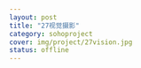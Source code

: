 ```yaml
---
layout: post 
title: "27视觉摄影"
category: sohoproject
cover: img/project/27vision.jpg
status: offline
---
```


